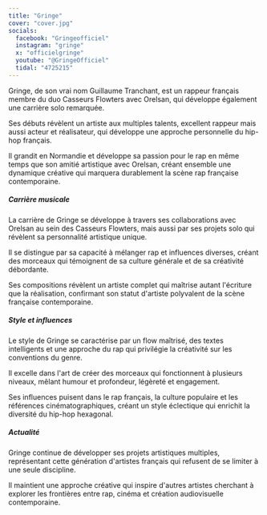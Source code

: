 ```yaml
---
title: "Gringe"
cover: "cover.jpg"
socials:
  facebook: "Gringeofficiel"
  instagram: "gringe"
  x: "officielgringe"
  youtube: "@GringeOfficiel"
  tidal: "4725215"
---
```


Gringe, de son vrai nom Guillaume Tranchant, est un rappeur français membre du duo Casseurs Flowters avec Orelsan, qui
développe également une carrière solo remarquée.

Ses débuts révèlent un artiste aux multiples talents, excellent rappeur mais aussi acteur et réalisateur, qui développe
une approche personnelle du hip-hop français.

Il grandit en Normandie et développe sa passion pour le rap en même temps que son amitié artistique avec Orelsan, créant
ensemble une dynamique créative qui marquera durablement la scène rap française contemporaine.

##### Carrière musicale

La carrière de Gringe se développe à travers ses collaborations avec Orelsan au sein des Casseurs Flowters, mais aussi
par ses projets solo qui révèlent sa personnalité artistique unique.

Il se distingue par sa capacité à mélanger rap et influences diverses, créant des morceaux qui témoignent de sa culture
générale et de sa créativité débordante.

Ses compositions révèlent un artiste complet qui maîtrise autant l'écriture que la réalisation, confirmant son statut
d'artiste polyvalent de la scène française contemporaine.

##### Style et influences

Le style de Gringe se caractérise par un flow maîtrisé, des textes intelligents et une approche du rap qui privilégie la
créativité sur les conventions du genre.

Il excelle dans l'art de créer des morceaux qui fonctionnent à plusieurs niveaux, mêlant humour et profondeur, légèreté
et engagement.

Ses influences puisent dans le rap français, la culture populaire et les références cinématographiques, créant un style
éclectique qui enrichit la diversité du hip-hop hexagonal.

##### Actualité

Gringe continue de développer ses projets artistiques multiples, représentant cette génération d'artistes français qui
refusent de se limiter à une seule discipline.

Il maintient une approche créative qui inspire d'autres artistes cherchant à explorer les frontières entre rap, cinéma
et création audiovisuelle contemporaine.
